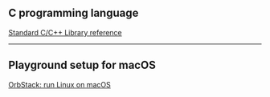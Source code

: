 ## C programming language 

[Standard C/C++ Library reference](https://cplusplus.com/reference/)


---
##  Playground setup for macOS

[OrbStack: run Linux on macOS](https://orbstack.dev)

